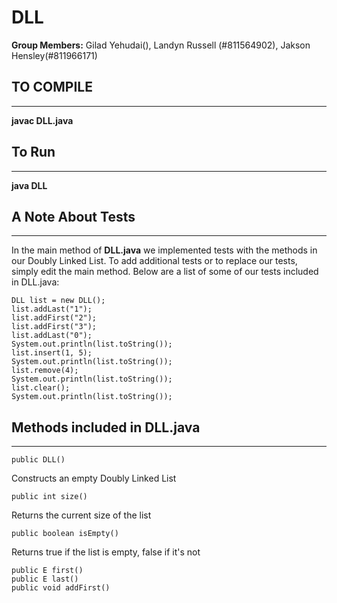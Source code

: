 # DLL

**Group Members:** Gilad Yehudai(), Landyn Russell (#811564902), Jakson Hensley(#811966171)

## TO COMPILE

---

**javac DLL.java**


## To Run

---

**java DLL**

## A Note About Tests

---

In the main method of **DLL.java** we implemented tests with the methods in our Doubly Linked List. To add additional tests or to replace our tests, simply edit the main method. Below are a list of some of our tests included in DLL.java:

    DLL list = new DLL();
    list.addLast("1"); 
    list.addFirst("2");
    list.addFirst("3");
    list.addLast("0");
    System.out.println(list.toString());
    list.insert(1, 5);
    System.out.println(list.toString());
    list.remove(4);
    System.out.println(list.toString());   
    list.clear();
    System.out.println(list.toString());   

## Methods included in DLL.java

---

    public DLL()
Constructs an empty Doubly Linked List

    public int size()
Returns the current size of the list

    public boolean isEmpty()
Returns true if the list is empty, false if it's not  

    public E first()
    public E last()
    public void addFirst()
